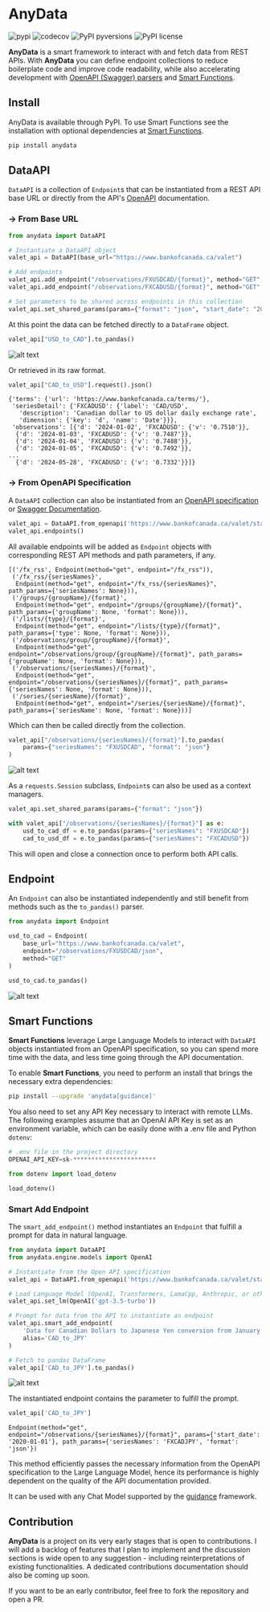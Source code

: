 # AnyData

![pypi](https://img.shields.io/pypi/v/anydata)
![codecov](https://codecov.io/gh/erich-hs/AnyData/graph/badge.svg?token=ZT12OKMZLC)
![PyPI pyversions](https://img.shields.io/pypi/pyversions/anydata.svg)
![PyPI license](https://img.shields.io/pypi/l/anydata)

**AnyData** is a smart framework to interact with and fetch data from REST APIs. With **AnyData** you can define endpoint collections to reduce boilerplate code and improve code readability, while also accelerating development with [OpenAPI (Swagger) parsers](#-from-openapi-specification) and [Smart Functions](#smart-functions).

## Install

AnyData is available through PyPI. To use Smart Functions see the installation with optional dependencies at [Smart Functions](#smart-functions).

```zsh
pip install anydata
```

## DataAPI

`DataAPI` is a collection of `Endpoint`s that can be instantiated from a REST API base URL or directly from the API's [OpenAPI](https://spec.openapis.org/oas/latest.html) documentation.

### → From Base URL

```python
from anydata import DataAPI

# Instantiate a DataAPI object
valet_api = DataAPI(base_url="https://www.bankofcanada.ca/valet")

# Add endpoints
valet_api.add_endpoint("/observations/FXUSDCAD/{format}", method="GET", alias="USD_to_CAD")
valet_api.add_endpoint("/observations/FXCADUSD/{format}", method="GET", alias="CAD_to_USD")

# Set parameters to be shared across endpoints in this collection
valet_api.set_shared_params(params={"format": "json", "start_date": "2024-01-01"})
```

At this point the data can be fetched directly to a `DataFrame` object.

```python
valet_api["USD_to_CAD"].to_pandas()
```

![alt text](docs/images/df_example_00.png)

Or retrieved in its raw format.

```python
valet_api["CAD_to_USD"].request().json()
```

```
{'terms': {'url': 'https://www.bankofcanada.ca/terms/'},
 'seriesDetail': {'FXCADUSD': {'label': 'CAD/USD',
   'description': 'Canadian dollar to US dollar daily exchange rate',
   'dimension': {'key': 'd', 'name': 'Date'}}},
 'observations': [{'d': '2024-01-02', 'FXCADUSD': {'v': '0.7510'}},
  {'d': '2024-01-03', 'FXCADUSD': {'v': '0.7487'}},
  {'d': '2024-01-04', 'FXCADUSD': {'v': '0.7488'}},
  {'d': '2024-01-05', 'FXCADUSD': {'v': '0.7492'}},
...
  {'d': '2024-05-28', 'FXCADUSD': {'v': '0.7332'}}]}
```

### → From OpenAPI Specification

A `DataAPI` collection can also be instantiated from an [OpenAPI specification](https://github.com/OAI/OpenAPI-Specification) or [Swagger Documentation](https://swagger.io/docs/specification/about/).

```python
valet_api = DataAPI.from_openapi('https://www.bankofcanada.ca/valet/static/swagger/api-en.yml')
valet_api.endpoints()
```

All available endpoints will be added as `Endpoint` objects with corresponding REST API methods and path parameters, if any.

```
[('/fx_rss', Endpoint(method="get", endpoint="/fx_rss")),
 ('/fx_rss/{seriesNames}',
  Endpoint(method="get", endpoint="/fx_rss/{seriesNames}", path_params={'seriesNames': None})),
 ('/groups/{groupName}/{format}',
  Endpoint(method="get", endpoint="/groups/{groupName}/{format}", path_params={'groupName': None, 'format': None})),
 ('/lists/{type}/{format}',
  Endpoint(method="get", endpoint="/lists/{type}/{format}", path_params={'type': None, 'format': None})),
 ('/observations/group/{groupName}/{format}',
  Endpoint(method="get", endpoint="/observations/group/{groupName}/{format}", path_params={'groupName': None, 'format': None})),
 ('/observations/{seriesNames}/{format}',
  Endpoint(method="get", endpoint="/observations/{seriesNames}/{format}", path_params={'seriesNames': None, 'format': None})),
 ('/series/{seriesName}/{format}',
  Endpoint(method="get", endpoint="/series/{seriesName}/{format}", path_params={'seriesName': None, 'format': None}))]
```

Which can then be called directly from the collection.

```python
valet_api["/observations/{seriesNames}/{format}"].to_pandas(
    params={"seriesNames": "FXUSDCAD", "format": "json"}
)
```

![alt text](docs/images/df_example_01.png)

As a `requests.Session` subclass, `Endpoint`s can also be used as a context managers.

```python
valet_api.set_shared_params(params={"format": "json"})

with valet_api["/observations/{seriesNames}/{format}"] as e:
    usd_to_cad_df = e.to_pandas(params={"seriesNames": "FXUSDCAD"})
    cad_to_usd_df = e.to_pandas(params={"seriesNames": "FXCADUSD"})
```

This will open and close a connection once to perform both API calls.

## Endpoint

An `Endpoint` can also be instantiated independently and still benefit from methods such as the `to_pandas()` parser.

```python
from anydata import Endpoint

usd_to_cad = Endpoint(
    base_url="https://www.bankofcanada.ca/valet",
    endpoint="/observations/FXUSDCAD/json",
    method="GET"
)

usd_to_cad.to_pandas()
```

![alt text](docs/images/df_example_01.png)

## Smart Functions

**Smart Functions** leverage Large Language Models to interact with `DataAPI` objects instantiated from an OpenAPI specification, so you can spend more time with the data, and less time going through the API documentation.

To enable **Smart Functions**, you need to perform an install that brings the necessary extra dependencies:

```zsh
pip install --upgrade 'anydata[guidance]'
```

You also need to set any API Key necessary to interact with remote LLMs. The following examples assume that an OpenAI API Key is set as an environment variable, which can be easily done with a .env file and Python `dotenv`:

```python
# .env file in the project directory
OPENAI_API_KEY=sk-***********************
```

```python
from dotenv import load_dotenv

load_dotenv()
```

### Smart Add Endpoint

The `smart_add_endpoint()` method instantiates an `Endpoint` that fulfill a prompt for data in natural language.

```python
from anydata import DataAPI
from anydata.engine.models import OpenAI

# Instantiate from the Open API specification
valet_api = DataAPI.from_openapi('https://www.bankofcanada.ca/valet/static/swagger/api-en.yml')

# Load Language Model (OpenAI, Transformers, LamaCpp, Anthropic, or others...)
valet_api.set_lm(OpenAI('gpt-3.5-turbo'))

# Prompt for data from the API to instantiate an endpoint
valet_api.smart_add_endpoint(
    'Data for Canadian Dollars to Japanese Yen conversion from January 2020 onwards',
    alias='CAD_to_JPY'
)

# Fetch to pandas DataFrame
valet_api['CAD_to_JPY'].to_pandas()
```

![alt text](docs/images/df_example_02.png)

The instantiated endpoint contains the parameter to fulfill the prompt.

```python
valet_api['CAD_to_JPY']
```

```
Endpoint(method="get", endpoint="/observations/{seriesNames}/{format}", params={'start_date': '2020-01-01'}, path_params={'seriesNames': 'FXCADJPY', 'format': 'json'})
```

This method efficiently passes the necessary information from the OpenAPI specification to the Large Language Model, hence its performance is highly dependent on the quality of the API documentation provided.

It can be used with any Chat Model supported by the [guidance](https://github.com/guidance-ai/guidance) framework.

## Contribution

**AnyData** is a project on its very early stages that is open to contributions. I will add a backlog of features that I plan to implement and the discussion sections is wide open to any suggestion - including reinterpretations of existing functionalities. A dedicated contributions documentation should also be coming up soon.

If you want to be an early contributor, feel free to fork the repository and open a PR.
